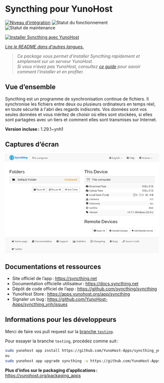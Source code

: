 <!--
Nota bene : ce README est automatiquement généré par <https://github.com/YunoHost/apps/tree/master/tools/readme_generator>
Il NE doit PAS être modifié à la main.
-->

# Syncthing pour YunoHost

[![Niveau d’intégration](https://apps.yunohost.org/badge/integration/syncthing)](https://ci-apps.yunohost.org/ci/apps/syncthing/)
![Statut du fonctionnement](https://apps.yunohost.org/badge/state/syncthing)
![Statut de maintenance](https://apps.yunohost.org/badge/maintained/syncthing)

[![Installer Syncthing avec YunoHost](https://install-app.yunohost.org/install-with-yunohost.svg)](https://install-app.yunohost.org/?app=syncthing)

*[Lire le README dans d'autres langues.](./ALL_README.md)*

> *Ce package vous permet d’installer Syncthing rapidement et simplement sur un serveur YunoHost.*  
> *Si vous n’avez pas YunoHost, consultez [ce guide](https://yunohost.org/install) pour savoir comment l’installer et en profiter.*

## Vue d’ensemble

Syncthing est un programme de synchronisation continue de fichiers. Il synchronise les fichiers entre deux ou plusieurs ordinateurs en temps réel, en toute sécurité à l'abri des regards indiscrets. Vos données sont vos seules données et vous méritez de choisir où elles sont stockées, si elles sont partagées avec un tiers et comment elles sont transmises sur Internet.

**Version incluse :** 1.29.1~ynh1

## Captures d’écran

![Capture d’écran de Syncthing](./doc/screenshots/screenshot1.png)

## Documentations et ressources

- Site officiel de l’app : <https://syncthing.net>
- Documentation officielle utilisateur : <https://docs.syncthing.net>
- Dépôt de code officiel de l’app : <https://github.com/syncthing/syncthing>
- YunoHost Store : <https://apps.yunohost.org/app/syncthing>
- Signaler un bug : <https://github.com/YunoHost-Apps/syncthing_ynh/issues>

## Informations pour les développeurs

Merci de faire vos pull request sur la [branche `testing`](https://github.com/YunoHost-Apps/syncthing_ynh/tree/testing).

Pour essayer la branche `testing`, procédez comme suit :

```bash
sudo yunohost app install https://github.com/YunoHost-Apps/syncthing_ynh/tree/testing --debug
ou
sudo yunohost app upgrade syncthing -u https://github.com/YunoHost-Apps/syncthing_ynh/tree/testing --debug
```

**Plus d’infos sur le packaging d’applications :** <https://yunohost.org/packaging_apps>
